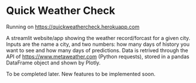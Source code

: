 # Quick Weather Check

Running on https://quickweathercheck.herokuapp.com

A streamlit website/app showing the weather record/forcast for a given city. Inputs are the name a city, and two numbers: how many days of history you want to see and how many days of predictions.
Data is retrived through the API of https://www.metaweather.com (Python requests), stored in a pandas DataFrame object and shown by Plotly.

To be completed later. New features to be implemented soon.
